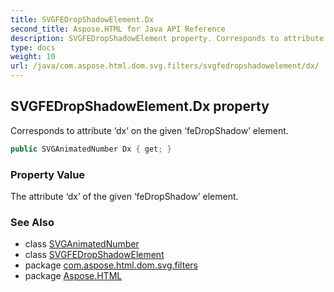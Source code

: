 ```yaml
---
title: SVGFEDropShadowElement.Dx
second_title: Aspose.HTML for Java API Reference
description: SVGFEDropShadowElement property. Corresponds to attribute dx on the given feDropShadow element
type: docs
weight: 10
url: /java/com.aspose.html.dom.svg.filters/svgfedropshadowelement/dx/
---
```

## SVGFEDropShadowElement.Dx property

Corresponds to attribute ‘dx’ on the given ‘feDropShadow’ element.

```java
public SVGAnimatedNumber Dx { get; }
```

### Property Value

The attribute ‘dx’ of the given ‘feDropShadow’ element.

### See Also

* class [SVGAnimatedNumber](../../../com.aspose.html.dom.svg.datatypes/svganimatednumber/)
* class [SVGFEDropShadowElement](../)
* package [com.aspose.html.dom.svg.filters](../../svgfedropshadowelement/)
* package [Aspose.HTML](../../../)
